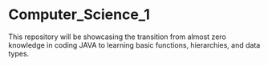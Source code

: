 # Computer_Science_1
This repository will be showcasing the transition from almost zero knowledge in coding JAVA to learning basic functions, hierarchies, and data types.

